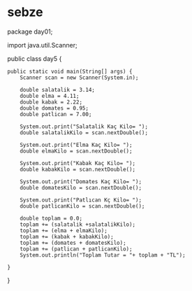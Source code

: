 # sebze
package day01;

import java.util.Scanner;

public class day5 {

    public static void main(String[] args) {
        Scanner scan = new Scanner(System.in);

        double salatalik = 3.14;
        double elma = 4.11;
        double kabak = 2.22;
        double domates = 0.95;
        double patlican = 7.00;

        System.out.print("Salatalik Kaç Kilo= ");
        double salatalikKilo = scan.nextDouble();

        System.out.print("Elma Kaç Kilo= ");
        double elmaKilo = scan.nextDouble();

        System.out.print("Kabak Kaç Kilo= ");
        double kabakKilo = scan.nextDouble();

        System.out.print("Domates Kaç Kilo= ");
        double domatesKilo = scan.nextDouble();

        System.out.print("Patlıcan Kç Kilo= ");
        double patlicanKilo = scan.nextDouble();

        double toplam = 0.0;
        toplam += (salatalik +salatalikKilo);
        toplam += (elma + elmaKilo);
        toplam += (kabak + kabakKilo);
        toplam += (domates + domatesKilo);
        toplam += (patlican + patlicanKilo);
        System.out.println("Toplam Tutar = "+ toplam + "TL");

    }
}
